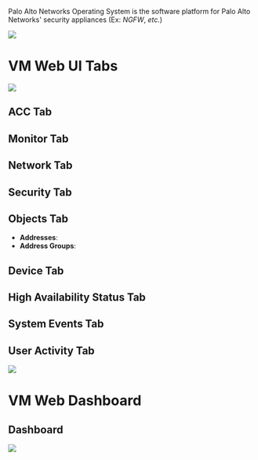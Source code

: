 Palo Alto Networks Operating System is the software platform for Palo Alto Networks' security appliances (Ex: *NGFW*, *etc.*)

![](https://github.com/JonmarCorpuz/SecondBrain/blob/main/Assets/Whitespace.png)

# VM Web UI Tabs

![](https://github.com/JonmarCorpuz/SecondBrain/blob/main/Assets/klnggdsklfngfkgdsgklsngklsdotirtoirtirio.png)

## ACC Tab

## Monitor Tab

## Network Tab

## Security Tab

## Objects Tab

* **Addresses**:
* **Address Groups**:

## Device Tab

## High Availability Status Tab

## System Events Tab

## User Activity Tab

![](https://github.com/JonmarCorpuz/SecondBrain/blob/main/Assets/Whitespace.png)

# VM Web Dashboard

## Dashboard

![](https://github.com/JonmarCorpuz/SecondBrain/blob/main/Assets/oioiroitoritierieotioeitoeitoeieoriow.png)

